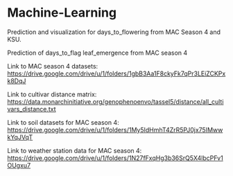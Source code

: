 # Machine-Learning

Prediction and visualization for days_to_flowering from MAC Season 4 and KSU.

Prediction of days_to_flag leaf_emergence from MAC season 4

Link to MAC season 4 datasets: https://drive.google.com/drive/u/1/folders/1gbB3Aa1F8ckyFk7qPr3LEiZCKPxk8DqJ


Link to cultivar distance matrix: https://data.monarchinitiative.org/genophenoenvo/tassel5/distance/all_cultivars_distance.txt


Link to soil datasets for MAC season 4: https://drive.google.com/drive/u/1/folders/1My5IdHmhT4ZrR5PJ0jx75IMwwkYqJVqT


Link to weather station data for MAC season 4: https://drive.google.com/drive/u/1/folders/1N27fFxqHg3b36SrQ5X4lbcPFv1OUgxu7
